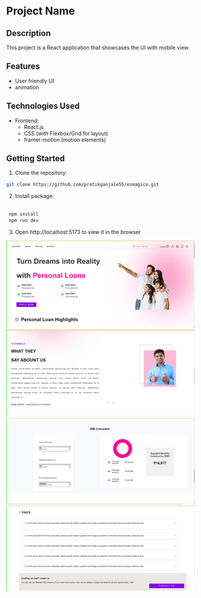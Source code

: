 # Project Name

## Description
This project is a React application that showcases the UI with mobile view.

## Features

- User friendly UI
- animation 

## Technologies Used

- Frontend:
  - React.js
  - CSS (with Flexbox/Grid for layout)
  - framer-motion (motion elements)

## Getting Started

1. Clone the repository:

```bash
git clone https://github.com/pratikganjale55/esmagico.git
 ```

2. Install package:

```bash
 
 npm install 
 npm run dev

```

3. Open http://localhost:5173 to view it in the browser 

![Hero page](./src/assets/Screenshot%20(179).png)
![Testimonials](./src/assets/Screenshot%20(180).png)
![EMI](./src/assets/Screenshot%20(181).png)
![FAQ](./src/assets/Screenshot%20(182).png)
 
